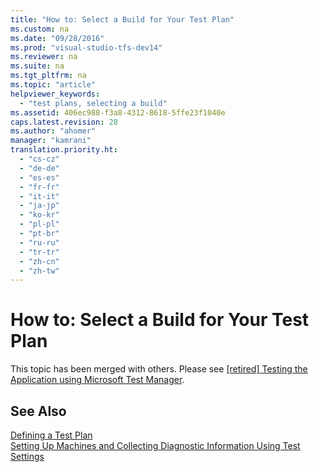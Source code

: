 ```yaml
---
title: "How to: Select a Build for Your Test Plan"
ms.custom: na
ms.date: "09/28/2016"
ms.prod: "visual-studio-tfs-dev14"
ms.reviewer: na
ms.suite: na
ms.tgt_pltfrm: na
ms.topic: "article"
helpviewer_keywords: 
  - "test plans, selecting a build"
ms.assetid: 406ec988-f3a8-4312-8618-5ffe23f1040e
caps.latest.revision: 28
ms.author: "ahomer"
manager: "kamrani"
translation.priority.ht: 
  - "cs-cz"
  - "de-de"
  - "es-es"
  - "fr-fr"
  - "it-it"
  - "ja-jp"
  - "ko-kr"
  - "pl-pl"
  - "pt-br"
  - "ru-ru"
  - "tr-tr"
  - "zh-cn"
  - "zh-tw"
---
```

# How to: Select a Build for Your Test Plan
This topic has been merged with others. Please see [&#91;retired&#93; Testing the Application using Microsoft Test Manager](assetId:///0d44719f-f546-47be-87e6-f468d91f93c0).  
  
## See Also  
 [Defining a Test Plan](../test_notintoc/defining-a-test-plan.md)   
 [Setting Up Machines and Collecting Diagnostic Information Using Test Settings](../test/setting-up-machines-and-collecting-diagnostic-information-using-test-settings.md)
